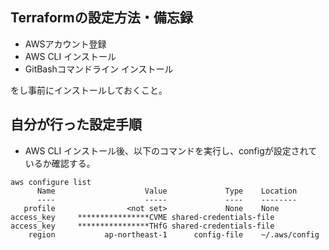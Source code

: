 ## Terraformの設定方法・備忘録

- AWSアカウント登録
- AWS CLI インストール
- GitBashコマンドライン インストール

をし事前にインストールしておくこと。

## 自分が行った設定手順

- AWS CLI インストール後、以下のコマンドを実行し、configが設定されているか確認する。

```console
aws configure list
      Name                    Value             Type    Location
      ----                    -----             ----    --------
   profile                <not set>             None    None
access_key     ****************CVME shared-credentials-file
access_key     ****************THfG shared-credentials-file
    region           ap-northeast-1      config-file    ~/.aws/config
```

